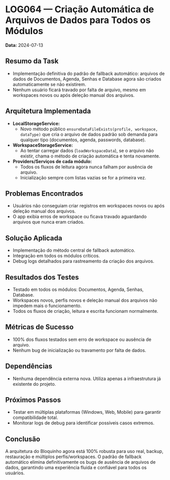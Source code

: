# LOG064 — Criação Automática de Arquivos de Dados para Todos os Módulos

**Data:** 2024-07-13

## Resumo da Task
- Implementação definitiva do padrão de fallback automático: arquivos de dados de Documentos, Agenda, Senhas e Database agora são criados automaticamente se não existirem.
- Nenhum usuário ficará travado por falta de arquivo, mesmo em workspaces novos ou após deleção manual dos arquivos.

## Arquitetura Implementada
- **LocalStorageService:**
  - Novo método público `ensureDataFileExists(profile, workspace, dataType)` que cria o arquivo de dados padrão sob demanda para qualquer tipo (documentos, agenda, passwords, database).
- **WorkspaceStorageService:**
  - Ao tentar carregar dados (`loadWorkspaceData`), se o arquivo não existir, chama o método de criação automática e tenta novamente.
- **Providers/Serviços de cada módulo:**
  - Todos os fluxos de leitura agora nunca falham por ausência de arquivo.
  - Inicialização sempre com listas vazias se for a primeira vez.

## Problemas Encontrados
- Usuários não conseguiam criar registros em workspaces novos ou após deleção manual dos arquivos.
- O app exibia erros de workspace ou ficava travado aguardando arquivos que nunca eram criados.

## Solução Aplicada
- Implementação do método central de fallback automático.
- Integração em todos os módulos críticos.
- Debug logs detalhados para rastreamento da criação dos arquivos.

## Resultados dos Testes
- Testado em todos os módulos: Documentos, Agenda, Senhas, Database.
- Workspaces novos, perfis novos e deleção manual dos arquivos não impedem mais o funcionamento.
- Todos os fluxos de criação, leitura e escrita funcionam normalmente.

## Métricas de Sucesso
- 100% dos fluxos testados sem erro de workspace ou ausência de arquivo.
- Nenhum bug de inicialização ou travamento por falta de dados.

## Dependências
- Nenhuma dependência externa nova. Utiliza apenas a infraestrutura já existente do projeto.

## Próximos Passos
- Testar em múltiplas plataformas (Windows, Web, Mobile) para garantir compatibilidade total.
- Monitorar logs de debug para identificar possíveis casos extremos.

## Conclusão
A arquitetura do Bloquinho agora está 100% robusta para uso real, backup, restauração e múltiplos perfis/workspaces. O padrão de fallback automático elimina definitivamente os bugs de ausência de arquivos de dados, garantindo uma experiência fluida e confiável para todos os usuários.